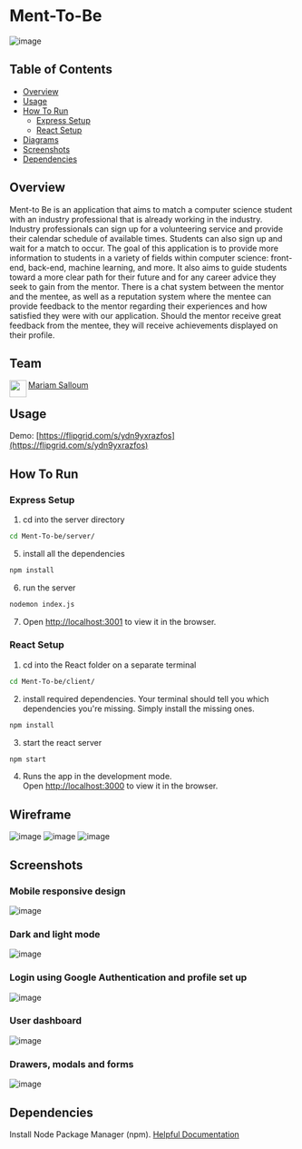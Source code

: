# Ment-To-Be
![image](https://user-images.githubusercontent.com/97314187/208865200-4492b31c-4514-4861-91f5-914cd8342b01.jpg)

## Table of Contents
- [Overview](#overview)
- [Usage](#usage)
- [How To Run](#how-to-run)
  - [Express Setup](#express-setup)
  - [React Setup](#react-setup)
- [Diagrams](#diagrams)
- [Screenshots](#screenshots)
- [Dependencies](#dependencies)

## Overview
Ment-to Be is an application that aims to match a computer science student with an industry professional that is already working in the industry. Industry professionals can sign up for a volunteering service and provide their calendar schedule of available times. Students can also sign up and wait for a match to occur. The goal of this application is to provide more information to students in a variety of fields within computer science: front-end, back-end, machine learning, and more. It also aims to guide students toward a more clear path for their future and for any career advice they seek to gain from the mentor. There is a chat system between the mentor and the mentee, as well as a reputation system where the mentee can provide feedback to the mentor regarding their experiences and how satisfied they were with our application. Should the mentor receive great feedback from the mentee, they will receive achievements displayed on their profile.

  

## Team
<a href="https://github.com/msalloum" target="_blank"><img src="https://avatars3.githubusercontent.com/u/1790819?s=400&v=4" align="left" height="30px">Mariam Salloum </a>

## Usage
Demo: [https://flipgrid.com/s/ydn9yxrazfos](https://flipgrid.com/s/ydn9yxrazfos)


## How To Run
### Express Setup
1. cd into the server directory
```sh 
cd Ment-To-be/server/
``` 
5. install all the dependencies 
```sh
npm install
```
6. run the server
```sh
nodemon index.js
```
7. Open [http://localhost:3001](http://localhost:3001) to view it in the browser.
### React Setup  
1. cd into the React folder on a separate terminal
```sh 
cd Ment-To-be/client/ 
``` 
2. install required dependencies. Your terminal should tell you which dependencies you're missing. Simply install the missing ones.
```sh
npm install
```
3. start the react server
```sh
npm start
```
4. Runs the app in the development mode.<br />
Open [http://localhost:3000](http://localhost:3000) to view it in the browser.

## Wireframe
  ![image](https://user-images.githubusercontent.com/69225604/173145182-726d5a7c-8e7c-4b1c-9ba1-8a25014ba0ed.png)
![image](https://user-images.githubusercontent.com/69225604/173145208-23c81345-49d7-4d8b-99a3-b7ba4cea0c39.png)
![image](https://user-images.githubusercontent.com/69225604/173145241-d5d42683-c83d-4811-ac55-d55bacf5e25b.png)

## Screenshots
### Mobile responsive design
![image](https://user-images.githubusercontent.com/97314187/208865200-4492b31c-4514-4861-91f5-914cd8342b01.jpg)
### Dark and light mode
![image](https://user-images.githubusercontent.com/97314187/208867097-31cefd66-b619-4bdf-9e8a-5ff31c8f3dd1.jpg)
### Login using Google Authentication and profile set up
![image](https://user-images.githubusercontent.com/97314187/208867208-3cc10696-51d9-494a-9deb-52cb3c566af6.jpg)
### User dashboard
![image](https://user-images.githubusercontent.com/97314187/208867337-edef5524-7498-43c2-9426-675f221cab26.jpg)
### Drawers, modals and forms
![image](https://user-images.githubusercontent.com/97314187/208867540-6d39b27c-ec21-448d-9079-45aeb1589451.jpg)


## Dependencies
Install Node Package Manager (npm). [Helpful Documentation](https://www.npmjs.com/get-npm)

